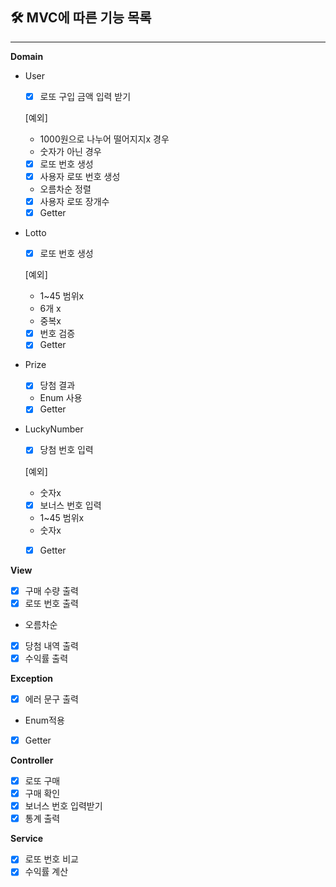 ## 🛠 MVC에 따른 기능 목록

---
**Domain**

- User
  - [x]  로또 구입 금액 입력 받기

    [예외]

    - 1000원으로 나누어 떨어지지x 경우
    - 숫자가 아닌 경우
  - [x]  로또 번호 생성
  - [x]  사용자 로또 번호 생성
    - 오름차순 정렬
  - [x]  사용자 로또 장개수
  - [x]  Getter

- Lotto
  - [x]  로또 번호 생성

    [예외]

    - 1~45 범위x
    - 6개 x
    - 중복x
  - [x]  번호 검증
  - [x]  Getter
- Prize
  - [x]  당첨 결과
  - Enum 사용
  - [x]  Getter

- LuckyNumber
  - [x]  당첨 번호 입력

    [예외]

    - 숫자x
  - [x]  보너스 번호 입력
    - 1~45 범위x
    - 숫자x
  - [x]  Getter


**View**

- [x]  구매 수량 출력
- [x]  로또 번호 출력
  - 오름차순
- [x]  당첨 내역 출력
- [x]  수익률 출력

**Exception**

- [x]  에러 문구 출력
  - Enum적용
- [x]  Getter

**Controller**

- [x]  로또 구매
- [x]  구매 확인
- [x]  보너스 번호 입력받기
- [x]  통계 출력

**Service**

- [x]  로또 번호 비교
- [x]  수익률 계산